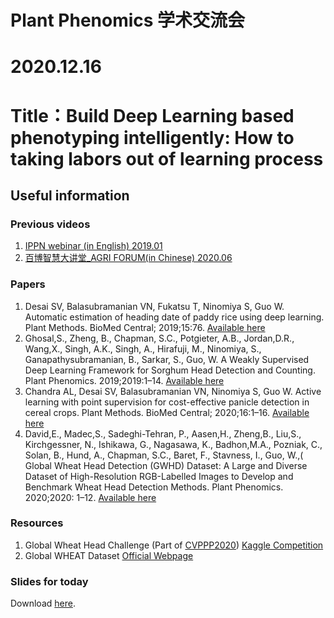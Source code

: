 # Plant Phenomics 学术交流会
# 2020.12.16
# Title：Build Deep Learning based phenotyping intelligently: How to taking labors out of learning process
## Useful information
### Previous videos
1. [IPPN webinar (in English) 2019.01](https://www.plant-phenotyping.org/index.php?index=782)
1. [百博智慧大讲堂_AGRI FORUM(in Chinese) 2020.06](https://wx.vzan.com/live/tvchat-1081234067?jumpitd=1&fr=&sharetstamp=1591335178742&shareuid=135377258)
### Papers
1. Desai SV, Balasubramanian VN, Fukatsu T, Ninomiya S, Guo W. Automatic estimation of heading date of paddy rice using deep learning. Plant Methods. BioMed Central; 2019;15:76. [Available here](https://doi.org/10.1186/s13007-019-0457-1)
1. Ghosal,S., Zheng, B., Chapman, S.C., Potgieter, A.B., Jordan,D.R., Wang,X., Singh, A.K., Singh, A., Hirafuji, M., Ninomiya, S., Ganapathysubramanian, B., Sarkar, S., Guo, W. A Weakly Supervised Deep Learning Framework for Sorghum Head Detection and Counting. Plant Phenomics. 2019;2019:1–14. [Available here](https://spj.sciencemag.org/plantphenomics/2019/1525874/)
1. Chandra AL, Desai SV, Balasubramanian VN, Ninomiya S, Guo W. Active learning with point supervision for cost-effective panicle detection in cereal crops. Plant Methods. BioMed Central; 2020;16:1–16. [Available here](https://doi.org/10.1186/s13007-020-00575-8)
1. David,E., Madec,S., Sadeghi-Tehran, P., Aasen,H., Zheng,B., Liu,S., Kirchgessner, N., Ishikawa, G., Nagasawa, K., Badhon,M.A., Pozniak, C., Solan, B., Hund, A., Chapman, S.C., Baret, F., Stavness, I., Guo, W.,( Global Wheat Head Detection (GWHD) Dataset: A Large and Diverse Dataset of High-Resolution RGB-Labelled Images to Develop and Benchmark Wheat Head Detection Methods. Plant Phenomics. 2020;2020: 1–12. [Available here](https://doi.org/10.34133/2020/3521852)
### Resources 
1. Global Wheat Head Challenge (Part of [CVPPP2020](https://www.plant-phenotyping.org/CVPPP2020)) [Kaggle Competition](https://www.kaggle.com/c/global-wheat-detection) 
1. Global WHEAT Dataset [Official Webpage](http://www.global-wheat.com/)

### Slides for today
Download [here]().



